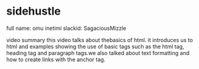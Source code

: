# sidehustle

full name: omu inetimi
slackid: SagaciousMizzle

video summary
 this video talks about thebasics of html. it introduces us to html and examples showing the use of basic tags such as the html tag, heading tag and paragraph tags.we also talked about text formatting and how to create links with the anchor tag.
